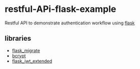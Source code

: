 # restful-APi-flask-example

Restful API to demonstrate authentication workflow using [flask](https://flask.palletsprojects.com/en/1.1.x/)

## libraries
* [flask_migrate](https://flask-migrate.readthedocs.io/en/latest/)
* [bcrypt](https://pypi.org/project/bcrypt/)
* [flask_jwt_extended](https://flask-jwt-extended.readthedocs.io/en/stable/)
